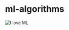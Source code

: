 # ml-algorithms

![I love ML](https://1.bp.blogspot.com/-SUiFNF4VT1Q/YL1Otnqu-RI/AAAAAAAAicQ/WhJbPcGwJRUb9UuJmxBcUCWBFGcIh57UgCNcBGAsYHQ/s675/E3OEwuMWUAwfU1I.jpg)
